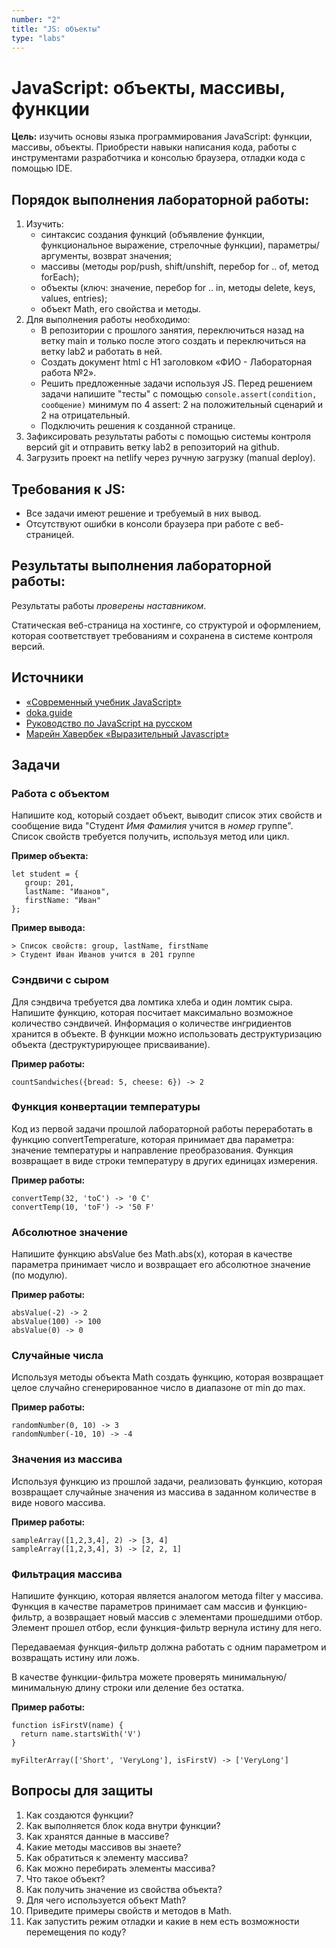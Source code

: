 ```yaml
---
number: "2"
title: "JS: объекты"
type: "labs"
---
```


# JavaScript: объекты, массивы, функции

**Цель:** изучить основы языка программирования JavaScript: функции, массивы, объекты. Приобрести навыки написания кода, работы с инструментами разработчика и консолью браузера, отладки кода с помощью IDE.

## Порядок выполнения лабораторной работы:

1. Изучить:
   - синтаксис создания функций (объявление функции, функциональное выражение, стрелочные функции), параметры/аргументы, возврат значения;
   - массивы (методы pop/push, shift/unshift, перебор for .. of, метод forEach);
   - объекты (ключ: значение, перебор for .. in, методы delete, keys, values, entries);
   - объект Math, его свойства и методы.
1. Для выполнения работы необходимо:
   - В репозитории с прошлого занятия, переключиться назад на ветку main и только после этого создать и переключиться на ветку lab2 и работать в ней.
   - Создать документ html с H1 заголовком «ФИО - Лабораторная работа №2».
   - Решить предложенные задачи используя JS. Перед решением задачи напишите "тесты" с помощью `console.assert(condition, сообщение)` минимум по 4 assert: 2 на положительный сценарий и 2 на отрицательный.
   - Подключить решения к созданной странице.
1. Зафиксировать результаты работы с помощью системы контроля версий git и отправить ветку lab2 в репозиторий на github.
1. Загрузить проект на netlify через ручную загрузку (manual deploy).

## Требования к JS:

- Все задачи имеют решение и требуемый в них вывод.
- Отсутствуют ошибки в консоли браузера при работе с веб-страницей.

## Результаты выполнения лабораторной работы:

Результаты работы _проверены наставником_.

Статическая веб-страница на хостинге, со структурой и оформлением, которая соответствует требованиям и сохранена в системе контроля версий.

## Источники

- [«Современный учебник JavaScript»](https://learn.javascript.ru/)
- [doka.guide](https://doka.guide/js/)
- [Руководство по JavaScript на русском](https://developer.mozilla.org/ru/docs/Web/JavaScript)
- [Марейн Хавербек «Выразительный Javascript»](https://karmazzin.gitbook.io/eloquentjavascript_ru/)

## Задачи

### Работа с объектом

Напишите код, который создает объект, выводит список этих свойств и сообщение вида "Студент _Имя_ _Фамилия_ учится в _номер_ группе". Список свойств требуется получить, используя метод или цикл.

**Пример объекта:**

```
let student = {
   group: 201,
   lastName: "Иванов",
   firstName: "Иван"
};
```

**Пример вывода:**

```
> Список свойств: group, lastName, firstName
> Студент Иван Иванов учится в 201 группе
```

### Сэндвичи с сыром

Для сэндвича требуется два ломтика хлеба и один ломтик сыра. Напишите функцию, которая посчитает максимально возможное количество сэндвичей. Информация о количестве ингридиентов хранится в объекте. В функции можно использовать деструктуризацию объекта (деструктурирующее присваивание).

**Пример работы:**

```
countSandwiches({bread: 5, cheese: 6}) -> 2
```

### Функция конвертации температуры

Код из первой задачи прошлой лабораторной работы переработать в функцию convertTemperature, которая принимает два параметра: значение температуры и направление преобразования. Функция возвращает в виде строки температуру в других единицах измерения.

**Пример работы:**

```
convertTemp(32, 'toC') -> '0 C'
convertTemp(10, 'toF') -> '50 F'
```

### Абсолютное значение

Напишите функцию absValue без Math.abs(x), которая в качестве параметра принимает число и возвращает его абсолютное значение (по модулю).

**Пример работы:**

```
absValue(-2) -> 2
absValue(100) -> 100
absValue(0) -> 0
```

### Случайные числа

Используя методы объекта Math создать функцию, которая возвращает целое случайно сгенерированное число в диапазоне от min до max.

**Пример работы:**

```
randomNumber(0, 10) -> 3
randomNumber(-10, 10) -> -4
```

### Значения из массива

Используя функцию из прошлой задачи, реализовать функцию, которая возвращает случайные значения из массива в заданном количестве в виде нового массива.

**Пример работы:**

```
sampleArray([1,2,3,4], 2) -> [3, 4]
sampleArray([1,2,3,4], 3) -> [2, 2, 1]
```

### Фильтрация массива

Напишите функцию, которая является аналогом метода filter у массива. Функция в качестве параметров принимает сам массив и функцию-фильтр, а возвращает новый массив с элементами прошедшими отбор. Элемент прошел отбор, если функция-фильтр вернула истину для него.

Передаваемая функция-фильтр должна работать с одним параметром и возвращать истину или ложь.

В качестве функции-фильтра можете проверять минимальную/минимальную длину строки или деление без остатка.

**Пример работы:**

```
function isFirstV(name) {
  return name.startsWith('V')
}

myFilterArray(['Short', 'VeryLong'], isFirstV) -> ['VeryLong']
```

## Вопросы для защиты

1. Как создаются функции?
1. Как выполняется блок кода внутри функции?
1. Как хранятся данные в массиве?
1. Какие методы массивов вы знаете?
1. Как обратиться к элементу массива?
1. Как можно перебирать элементы массива?
1. Что такое объект?
1. Как получить значение из свойства объекта?
1. Для чего используется объект Math?
1. Приведите примеры свойств и методов в Math.
1. Как запустить режим отладки и какие в нем есть возможности перемещения по коду?
